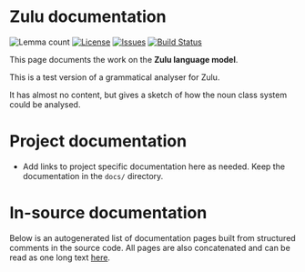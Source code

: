 # Zulu documentation

![Lemma count](https://img.shields.io/endpoint?url=https%3A%2F%2Fraw.githubusercontent.com%2Fgiellalt%2Flang-zul-x-exp%2Fgh-pages%2Flemmacount.json)
[![License](https://img.shields.io/github/license/giellalt/lang-zul-x-exp)](https://github.com/giellalt/lang-zul-x-exp/blob/main/LICENSE)
[![Issues](https://img.shields.io/github/issues/giellalt/lang-zul)](https://github.com/giellalt/lang-zul/issues)
[![Build Status](https://divvun-tc.giellalt.org/api/github/v1/repository/giellalt/lang-zul-x-exp/main/badge.svg)](https://github.com/giellalt/lang-zul-x-exp/actions)

This page documents the work on the **Zulu language model**. 

This is a test version of a grammatical analyser for Zulu.

It has almost no content, but gives a sketch of
how the noun class system could be analysed.

# Project documentation

* Add links to project specific documentation here as needed. Keep the documentation in the `docs/` directory.

# In-source documentation

Below is an autogenerated list of documentation pages built from structured comments in the source code. All pages are also concatenated and can be read as one long text [here](zul.md).
